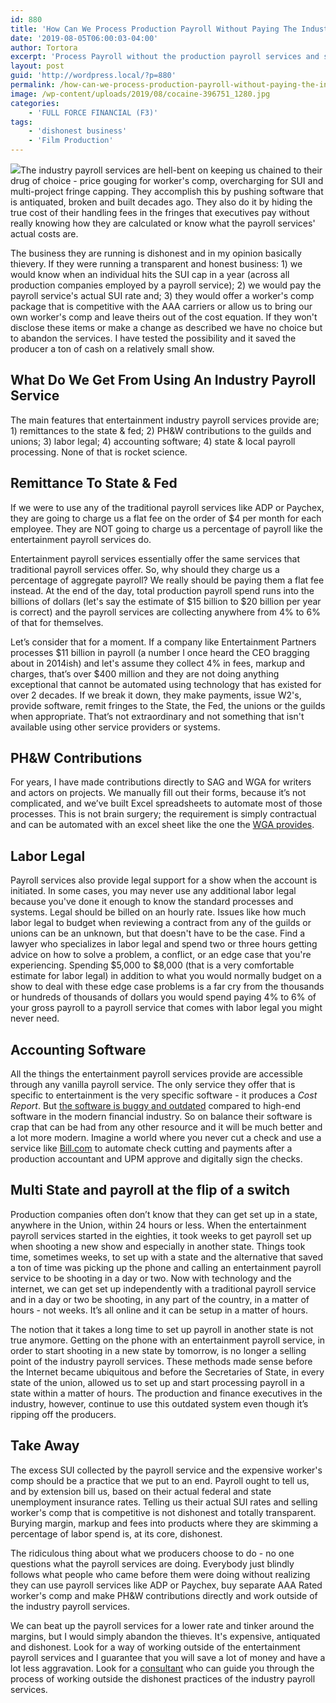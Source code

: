 ```yaml
---
id: 880
title: 'How Can We Process Production Payroll Without Paying The Industry Services&#8217; High Fees?'
date: '2019-08-05T06:00:03-04:00'
author: Tortora
excerpt: 'Process Payroll without the production payroll services and save buckets of money!'
layout: post
guid: 'http://wordpress.local/?p=880'
permalink: /how-can-we-process-production-payroll-without-paying-the-industry-services-high-fees/
image: /wp-content/uploads/2019/08/cocaine-396751_1280.jpg
categories:
    - 'FULL FORCE FINANCIAL (F3)'
tags:
    - 'dishonest business'
    - 'Film Production'
---
```


![](http://wordpress.local/wp-content/uploads/2019/08/injecting-519389_1280-Crop.jpg)The industry payroll services are hell-bent on keeping us chained to their drug of choice - price gouging for worker's comp, overcharging for SUI and multi-project fringe capping. They accomplish this by pushing software that is antiquated, broken and built decades ago. They also do it by hiding the true cost of their handling fees in the fringes that executives pay without really knowing how they are calculated or know what the payroll services' actual costs are.

The business they are running is dishonest and in my opinion basically thievery. If they were running a transparent and honest business: 1) we would know when an individual hits the SUI cap in a year (across all production companies employed by a payroll service); 2) we would pay the payroll service's actual SUI rate and; 3) they would offer a worker's comp package that is competitive with the AAA carriers or allow us to bring our own worker's comp and leave theirs out of the cost equation. If they won't disclose these items or make a change as described we have no choice but to abandon the services. I have tested the possibility and it saved the producer a ton of cash on a relatively small show.

## What Do We Get From Using An Industry Payroll Service

The main features that entertainment industry payroll services provide are; 1) remittances to the state &amp; fed; 2) PH&amp;W contributions to the guilds and unions; 3) labor legal; 4) accounting software; 4) state &amp; local payroll processing. None of that is rocket science.

## Remittance To State &amp; Fed

If we were to use any of the traditional payroll services like ADP or Paychex, they are going to charge us a flat fee on the order of $4 per month for each employee. They are NOT going to charge us a percentage of payroll like the entertainment payroll services do.

Entertainment payroll services essentially offer the same services that traditional payroll services offer. So, why should they charge us a percentage of aggregate payroll? We really should be paying them a flat fee instead. At the end of the day, total production payroll spend runs into the billions of dollars (let's say the estimate of $15 billion to $20 billion per year is correct) and the payroll services are collecting anywhere from 4% to 6% of that for themselves.

Let’s consider that for a moment. If a company like Entertainment Partners processes $11 billion in payroll (a number I once heard the CEO bragging about in 2014ish) and let's assume they collect 4% in fees, markup and charges, that’s over $400 million and they are not doing anything exceptional that cannot be automated using technology that has existed for over 2 decades. If we break it down, they make payments, issue W2's, provide software, remit fringes to the State, the Fed, the unions or the guilds when appropriate. That’s not extraordinary and not something that isn't available using other service providers or systems.

## PH&amp;W Contributions

For years, I have made contributions directly to SAG and WGA for writers and actors on projects. We manually fill out their forms, because it’s not complicated, and we’ve built Excel spreadsheets to automate most of those processes. This is not brain surgery; the requirement is simply contractual and can be automated with an excel sheet like the one the [WGA provides](https://www.fullforcefinancial.com/s/WGA-Contributions-Form-ROC-5217.xls).

## Labor Legal

Payroll services also provide legal support for a show when the account is initiated. In some cases, you may never use any additional labor legal because you've done it enough to know the standard processes and systems. Legal should be billed on an hourly rate. Issues like how much labor legal to budget when reviewing a contract from any of the guilds or unions can be an unknown, but that doesn't have to be the case. Find a lawyer who specializes in labor legal and spend two or three hours getting advice on how to solve a problem, a conflict, or an edge case that you're experiencing. Spending $5,000 to $8,000 (that is a very comfortable estimate for labor legal) in addition to what you would normally budget on a show to deal with these edge case problems is a far cry from the thousands or hundreds of thousands of dollars you would spend paying 4% to 6% of your gross payroll to a payroll service that comes with labor legal you might never need.

## Accounting Software

All the things the entertainment payroll services provide are accessible through any vanilla payroll service. The only service they offer that is specific to entertainment is the very specific software - it produces a *Cost Report*. But [the software is buggy and outdated](http://wordpress.local/production-accounting-is-antiquated/) compared to high-end software in the modern financial industry. So on balance their software is crap that can be had from any other resource and it will be much better and a lot more modern. Imagine a world where you never cut a check and use a service like [Bill.com](https://www.bill.com/) to automate check cutting and payments after a production accountant and UPM approve and digitally sign the checks.

## Multi State and payroll at the flip of a switch

Production companies often don’t know that they can get set up in a state, anywhere in the Union, within 24 hours or less. When the entertainment payroll services started in the eighties, it took weeks to get payroll set up when shooting a new show and especially in another state. Things took time, sometimes weeks, to set up with a state and the alternative that saved a ton of time was picking up the phone and calling an entertainment payroll service to be shooting in a day or two. Now with technology and the internet, we can get set up independently with a traditional payroll service and in a day or two be shooting, in any part of the country, in a matter of hours - not weeks. It’s all online and it can be setup in a matter of hours.

The notion that it takes a long time to set up payroll in another state is not true anymore. Getting on the phone with an entertainment payroll service, in order to start shooting in a new state by tomorrow, is no longer a selling point of the industry payroll services. These methods made sense before the Internet became ubiquitous and before the Secretaries of State, in every state of the union, allowed us to set up and start processing payroll in a state within a matter of hours. The production and finance executives in the industry, however, continue to use this outdated system even though it’s ripping off the producers.

## Take Away

The excess SUI collected by the payroll service and the expensive worker's comp should be a practice that we put to an end. Payroll ought to tell us, and by extension bill us, based on their actual federal and state unemployment insurance rates. Telling us their actual SUI rates and selling worker's comp that is competitive is not dishonest and totally transparent. Burying margin, markup and fees into products where they are skimming a percentage of labor spend is, at its core, dishonest.

The ridiculous thing about what we producers choose to do - no one questions what the payroll services are doing. Everybody just blindly follows what people who came before them were doing without realizing they can use payroll services like ADP or Paychex, buy separate AAA Rated worker's comp and make PH&amp;W contributions directly and work outside of the industry payroll services.

We can beat up the payroll services for a lower rate and tinker around the margins, but I would simply abandon the thieves. It's expensive, antiquated and dishonest. Look for a way of working outside of the entertainment payroll services and I guarantee that you will save a lot of money and have a lot less aggravation. Look for a [consultant](https://www.fullforcefinancial.com/task-force) who can guide you through the process of working outside the dishonest practices of the industry payroll services.